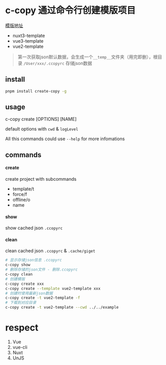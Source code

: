 # c-copy 通过命令行创建模版项目

[模版地址](https://github.com/xjccc-team/template-infos/blob/main/templates.json)

* nuxt3-template
* vue3-template
* vue2-template

> 第一次获取json默认数据，会生成一个`__temp__`文件夹（用完即删），根目录 `/User/xxx/.ccopyrc` 存储json数据

## install

```bash
pnpm install create-copy -g
```


## usage

c-copy create [OPTIONS] [NAME]

default options with `cwd` & `logLevel`

All this commands could use `--help` for more infomations

## commands

#### create

create project with subcommands
 - template/t
 - force/f
 - offline/o
 - name

#### show

show cached json `.ccopyrc`

#### clean

clean cached json `.ccopyrc` & `.cache/giget`

```bash
# 显示存储json信息 .ccopyrc
c-copy show
# 删除存储的json文件 - 删除.ccopyrc
c-copy clean
# 创建模版
c-copy create xxx
c-copy create --template vue2-template xxx
# 创建时使用最新json数据
c-copy create -t vue2-template -f
# 下载到对应目录
c-copy create -t vue2-template --cwd ../../example

```

# respect

1. Vue
2. vue-cli
3. Nuxt
4. UnJS
